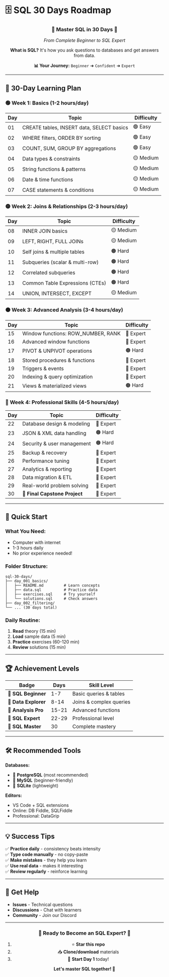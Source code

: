 # 🗄️ SQL 30 Days Roadmap

<div align="center">

### 🚀 **Master SQL in 30 Days** 🚀
*From Complete Beginner to SQL Expert*

**What is SQL?** It's how you ask questions to databases and get answers from data.

**📊 Your Journey:** `Beginner` ➜ `Confident` ➜ `Expert`

</div>

---

## 📅 **30-Day Learning Plan**

### 🟢 **Week 1: Basics** (1-2 hours/day)
| Day | Topic | Difficulty |
|-----|-------|------------|
| 01 | CREATE tables, INSERT data, SELECT basics | 🟢 Easy |
| 02 | WHERE filters, ORDER BY sorting | 🟢 Easy |
| 03 | COUNT, SUM, GROUP BY aggregations | 🟢 Easy |
| 04 | Data types & constraints | 🟡 Medium |
| 05 | String functions & patterns | 🟡 Medium |
| 06 | Date & time functions | 🟡 Medium |
| 07 | CASE statements & conditions | 🟡 Medium |

### 🟡 **Week 2: Joins & Relationships** (2-3 hours/day)
| Day | Topic | Difficulty |
|-----|-------|------------|
| 08 | INNER JOIN basics | 🟡 Medium |
| 09 | LEFT, RIGHT, FULL JOINs | 🟡 Medium |
| 10 | Self joins & multiple tables | 🟠 Hard |
| 11 | Subqueries (scalar & multi-row) | 🟠 Hard |
| 12 | Correlated subqueries | 🟠 Hard |
| 13 | Common Table Expressions (CTEs) | 🟠 Hard |
| 14 | UNION, INTERSECT, EXCEPT | 🟡 Medium |

### 🟠 **Week 3: Advanced Analysis** (3-4 hours/day)
| Day | Topic | Difficulty |
|-----|-------|------------|
| 15 | Window functions: ROW_NUMBER, RANK | 🔴 Expert |
| 16 | Advanced window functions | 🔴 Expert |
| 17 | PIVOT & UNPIVOT operations | 🟠 Hard |
| 18 | Stored procedures & functions | 🔴 Expert |
| 19 | Triggers & events | 🔴 Expert |
| 20 | Indexing & query optimization | 🔴 Expert |
| 21 | Views & materialized views | 🟠 Hard |

### 🔴 **Week 4: Professional Skills** (4-5 hours/day)
| Day | Topic | Difficulty |
|-----|-------|------------|
| 22 | Database design & modeling | 🔴 Expert |
| 23 | JSON & XML data handling | 🟠 Hard |
| 24 | Security & user management | 🟠 Hard |
| 25 | Backup & recovery | 🔴 Expert |
| 26 | Performance tuning | 🔴 Expert |
| 27 | Analytics & reporting | 🔴 Expert |
| 28 | Data migration & ETL | 🔴 Expert |
| 29 | Real-world problem solving | 🔴 Expert |
| 30 | **🎉 Final Capstone Project** | 🔴 Expert |

---

## 🚀 **Quick Start**

### **What You Need:**
- Computer with internet
- 1-3 hours daily
- No prior experience needed!

### **Folder Structure:**
```
sql-30-days/
├── day_001_basics/
│   ├── README.md         # Learn concepts
│   ├── data.sql          # Practice data
│   ├── exercises.sql     # Try yourself
│   └── solutions.sql     # Check answers
├── day_002_filtering/
└── ... (30 days total)
```

### **Daily Routine:**
1. **Read** theory (15 min)
2. **Load** sample data (5 min)  
3. **Practice** exercises (60-120 min)
4. **Review** solutions (15 min)

---

## 🏆 **Achievement Levels**

| Badge | Days | Skill Level |
|-------|------|-------------|
| 🌱 **SQL Beginner** | 1-7 | Basic queries & tables |
| 🌿 **Data Explorer** | 8-14 | Joins & complex queries |
| 🌳 **Analysis Pro** | 15-21 | Advanced functions |
| 🦅 **SQL Expert** | 22-29 | Professional level |
| 👑 **SQL Master** | 30 | Complete mastery |

---

## 🛠️ **Recommended Tools**

**Databases:**
- 🥇 **PostgreSQL** (most recommended)
- 🥈 **MySQL** (beginner-friendly)
- 🥉 **SQLite** (lightweight)

**Editors:**
- VS Code + SQL extensions
- Online: DB Fiddle, SQLFiddle
- Professional: DataGrip

---

## 💡 **Success Tips**

✅ **Practice daily** - consistency beats intensity  
✅ **Type code manually** - no copy-paste  
✅ **Make mistakes** - they help you learn  
✅ **Use real data** - makes it interesting  
✅ **Review regularly** - reinforce learning  

---

## 🤝 **Get Help**

- **Issues** - Technical questions
- **Discussions** - Chat with learners
- **Community** - Join our Discord

---

<div align="center">

### 🌟 **Ready to Become an SQL Expert?** 🌟

1. ⭐ **Star this repo**
2. 📥 **Clone/download** materials
3. 📅 **Start Day 1** today!

**Let's master SQL together! 🚀**

</div>